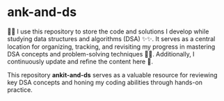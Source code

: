 # ank-and-ds
🚀🚀 I use this repository to store the code and solutions I develop while studying data structures and algorithms (DSA) ✨✨. It serves as a central location for organizing, tracking, and revisiting my progress in mastering DSA concepts and problem-solving techniques 🌟🌟. Additionally, I continuously update and refine the content here 📍.

This repository **ankit-and-ds** serves as a valuable resource for reviewing key DSA concepts and honing my coding abilities through hands-on practice.
